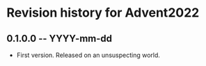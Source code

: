 # Revision history for Advent2022

## 0.1.0.0 -- YYYY-mm-dd

* First version. Released on an unsuspecting world.
